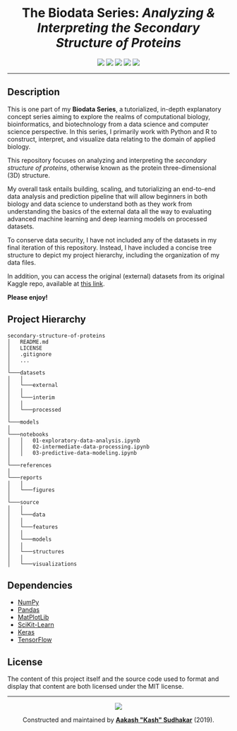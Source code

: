 <h1 align="center"><b>The Biodata Series</b>: <i>Analyzing & Interpreting the Secondary Structure of Proteins</i></h1>
<p align="center">
<a href="/LICENSE"><img src="https://img.shields.io/badge/license-MIT-blue.svg"/></a>
<a href="https://docs.python.org/3/index.html"><img src="https://img.shields.io/badge/python-3.6-blue.svg"/></a>
<a href=""><img src="https://img.shields.io/github/last-commit/AakashSudhakar/biodata-secondary-structure-of-proteins.svg?style=flat"/></a>
<a href=""><img src="https://img.shields.io/github/repo-size/AakashSudhakar/biodata-secondary-structure-of-proteins.svg?style=flat"/></a>
<a href="https://github.com/AakashSudhakar"><img src="https://img.shields.io/badge/Ask%20me-anything-1abc9c.svg"/></a>
</p>

---

## Description

This is one part of my **Biodata Series**, a tutorialized, in-depth explanatory concept series aiming to explore the realms of computational biology, bioinformatics, and biotechnology from a data science and computer science perspective. In this series, I primarily work with Python and R to construct, interpret, and visualize data relating to the domain of applied biology.

This repository focuses on analyzing and interpreting the _secondary structure of proteins_, otherwise known as the protein three-dimensional (3D) structure. 

My overall task entails building, scaling, and tutorializing an end-to-end data analysis and prediction pipeline that will allow beginners in both biology and data science to understand both as they work from understanding the basics of the external data all the way to evaluating advanced machine learning and deep learning models on processed datasets.

To conserve data security, I have not included any of the datasets in my final iteration of this repository. Instead, I have included a concise tree structure to depict my project hierarchy, including the organization of my data files. 

In addition, you can access the original (external) datasets from its original Kaggle repo, available at [this link](https://www.kaggle.com/alfrandom/protein-secondary-structure). 


**Please enjoy!**

## Project Hierarchy

```
secondary-structure-of-proteins
│   README.md
│   LICENSE
│   .gitignore
│   ...
│
└───datasets
│   │   
│   └───external
│   │   
│   └───interim
│   │   
│   └───processed
│
└───models
│
└───notebooks
│   │   01-exploratory-data-analysis.ipynb
│   │   02-intermediate-data-processing.ipynb
│   │   03-predictive-data-modeling.ipynb
│   
└───references
│   
└───reports
│   │   
│   └───figures
│   
└───source
│   │   
│   └───data
│   │   
│   └───features
│   │   
│   └───models
│   │   
│   └───structures
│   │   
│   └───visualizations
```

## Dependencies

* [NumPy](https://github.com/numpy/numpy)
* [Pandas](https://github.com/pandas-dev/pandas)
* [MatPlotLib](https://github.com/matplotlib/matplotlib)
* [SciKit-Learn](https://github.com/scikit-learn/scikit-learn)
* [Keras](https://github.com/keras-team/keras)
* [TensorFlow](https://github.com/tensorflow/tensorflow)

## License

The content of this project itself and the source code used to format and display that content are both licensed under the MIT license.

---

<p align="center">
    <a href="https://en.wikipedia.org/wiki/Love"><img src="http://ForTheBadge.com/images/badges/built-with-love.svg"/></a>
</p>

<p align="center">Constructed and maintained by <strong><a href="https://linkedin.com/in/aakashsudhakar">Aakash "Kash" Sudhakar</a></strong> (2019).
</p>